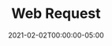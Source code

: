 ---
layout: ext_single
title: Web Request
desc: Send any HTTP request. Supports expression fields. 
category: utilities
date: '2021-02-02T00:00:00-05:00'
permalink: extensions/utilities/:slug
download_url: https://github.com/christinna9031/LB-Web-Request/releases
developer_name: Christina K.
developer_url: https://christinak.itch.io
version: 1.3
sammi_version: 1.42 
platform: Any
overview: |
    A simple SAMMI extension for web requests.\
    Useful for triggering actions without actually having to open the UTL in your browser or retrieving data from some public APIs.\
    Supports expression fields.
setup: |
    1. Install the extension. You can follow the [Extension Install Guide](https://sammi.solutions/extensions/install).
    2. Use `Send to Extension - Web Request` command and fill out all the fields. There is already a premade button that shows how to retrieve the most recent tweet from NYTimes.

    | Box name | Description |
    |-------|--------|
    | variable | variable to save the response into (`save_in_variable` must be set to yes) |
    |save_in_variable | whether you want to save the response into variable|
    |method|your web request method (GET is usually used for getting data and POST is usually used for triggering actions/posting data)|
    |proxy|Whether you want your request to go through proxy. Select yes if your requests are failing. |
    |expression|specify a JSON Path expression. In case of a single match a variable is set and in case of multiple matches a stack with the same name is created.|
    {:class='table table-primary w-auto table-hover data-toggle='table'}

    **Advanced usage of proxy**  
    Feel free to modify the .lbe file to use your own proxy (required for some APIs due to CORS errors as calling them from `file://` sets the origin to null). Simply change this line: `url = https://cors.bridged.cc/${url}` to your own URl.\
    The current proxy the extension uses requires an API key (default one I applied for is provided). You can apply for your own key at [https://grida.co/cloud/cors/register](https://grida.co/cloud/cors/register) and replace the value of `headers['x-cors-grida-api-key']` in the .lbe file with it.\
    Any modifications to the .lbe file require you to reinstall the extension.
privacy_collect: false
---